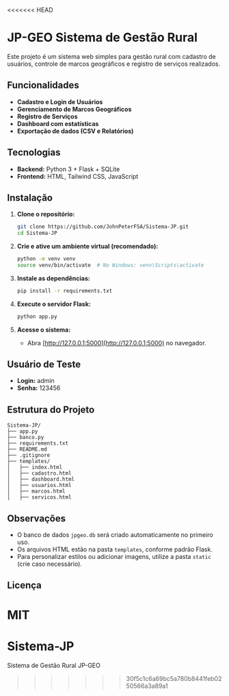 <<<<<<< HEAD
# JP-GEO Sistema de Gestão Rural

Este projeto é um sistema web simples para gestão rural com cadastro de usuários, controle de marcos geográficos e registro de serviços realizados.

## Funcionalidades

- **Cadastro e Login de Usuários**
- **Gerenciamento de Marcos Geográficos**
- **Registro de Serviços**
- **Dashboard com estatísticas**
- **Exportação de dados (CSV e Relatórios)**

## Tecnologias

- **Backend:** Python 3 + Flask + SQLite
- **Frontend:** HTML, Tailwind CSS, JavaScript

## Instalação

1. **Clone o repositório:**
   ```bash
   git clone https://github.com/JohnPeterFSA/Sistema-JP.git
   cd Sistema-JP
   ```

2. **Crie e ative um ambiente virtual (recomendado):**
   ```bash
   python -m venv venv
   source venv/bin/activate  # No Windows: venv\Scripts\activate
   ```

3. **Instale as dependências:**
   ```bash
   pip install -r requirements.txt
   ```

4. **Execute o servidor Flask:**
   ```bash
   python app.py
   ```

5. **Acesse o sistema:**
   - Abra [http://127.0.0.1:5000](http://127.0.0.1:5000) no navegador.

## Usuário de Teste

- **Login:** admin
- **Senha:** 123456

## Estrutura do Projeto

```
Sistema-JP/
├── app.py
├── banco.py
├── requirements.txt
├── README.md
├── .gitignore
├── templates/
│   ├── index.html
│   ├── cadastro.html
│   ├── dashboard.html
│   ├── usuarios.html
│   ├── marcos.html
│   ├── servicos.html
```

## Observações

- O banco de dados `jpgeo.db` será criado automaticamente no primeiro uso.
- Os arquivos HTML estão na pasta `templates`, conforme padrão Flask.
- Para personalizar estilos ou adicionar imagens, utilize a pasta `static` (crie caso necessário).

## Licença

MIT
=======
# Sistema-JP
Sistema de Gestão Rural JP-GEO
>>>>>>> 30f5c1c6a69bc5a780b8441feb0250566a3a89a1
